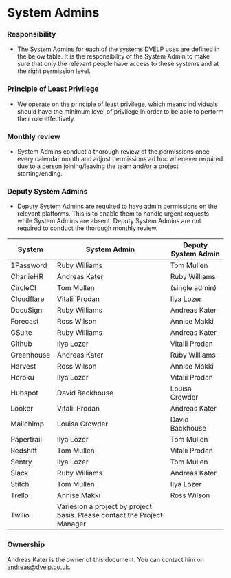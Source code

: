 # System Admins

### Responsibility
* The System Admins for each of the systems DVELP uses are defined in the below
table. It is the responsibility of the System Admin to make sure that only the relevant
people have access to these systems and at the right permission level.

### Principle of Least Privilege
* We operate on the principle of least privilege, which means individuals should have
the minimum level of privilege in order to be able to perform their role
effectively.

### Monthly review
* System Admins conduct a thorough review of the permissions once every calendar
month and adjust permissions ad hoc whenever required due to a person
joining/leaving the team and/or a project starting/ending.

### Deputy System Admins
* Deputy System Admins are required to have admin permissions on the relevant
platforms. This is to enable them to handle urgent requests while System Admins
are absent. Deputy System Admins are not required to conduct the thorough
monthly review.

| System | System Admin | Deputy System Admin |
| --- | --- | --- |
| 1Password | Ruby Williams | Tom Mullen |
| CharlieHR | Andreas Kater | Ruby Williams |
| CircleCI | Tom Mullen | (single admin) |
| Cloudflare | Vitalii Prodan | Ilya Lozer |
| DocuSign | Ruby Williams | Andreas Kater |
| Forecast  | Ross Wilson | Annise Makki |
| GSuite | Ruby Williams | Andreas Kater |
| Github | Ilya Lozer | Vitalii Prodan |
| Greenhouse | Andreas Kater | Ruby Williams |
| Harvest | Ross Wilson | Annise Makki |
| Heroku | Ilya Lozer | Vitalii Prodan |
| Hubspot  | David Backhouse | Louisa Crowder |
| Looker | Vitalii Prodan | Andreas Kater |
| Mailchimp  | Louisa Crowder | David Backhouse |
| Papertrail | Ilya Lozer | Tom Mullen |
| Redshift | Tom Mullen | Vitalii Prodan |
| Sentry | Ilya Lozer | Tom Mullen |
| Slack | Ruby Williams | Andreas Kater |
| Stitch | Tom Mullen | Ilya Lozer |
| Trello | Annise Makki | Ross Wilson |
| Twilio | Varies on a project by project basis. Please contact the Project Manager |

### Ownership

Andreas Kater is the owner of this document. You can contact him on
<andreas@dvelp.co.uk>.
